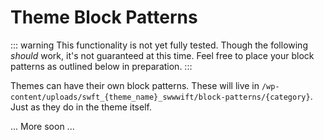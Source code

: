 # Theme Block Patterns

::: warning
This functionality is not yet fully tested. Though the following *should* work, it's not guaranteed at this time. Feel free to place your block patterns as outlined below in preparation.
:::

Themes can have their own block patterns. These will live in `/wp-content/uploads/swft_{theme_name}_swwwift/block-patterns/{category}`. Just as they do in the theme itself.

... More soon ...